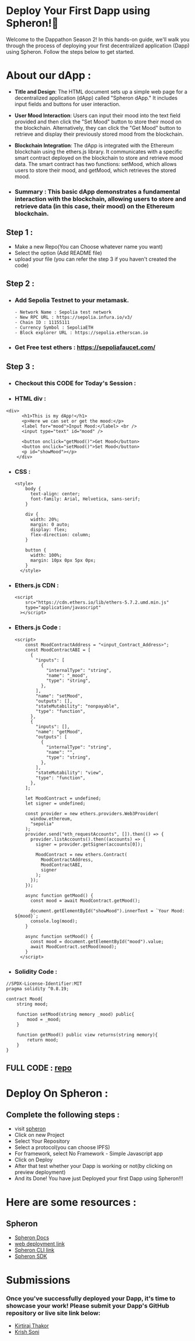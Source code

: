 # Deploy Your First Dapp using Spheron!🚀

Welcome to the Dappathon Season 2! In this hands-on guide, we'll walk you through the process of deploying your first decentralized application (Dapp) using Spheron. Follow the steps below to get started.

# About our dApp : 
- **Title and Design**: The HTML document sets up a simple web page for a decentralized application (dApp) called "Spheron dApp." It includes input fields and buttons for user interaction.

- **User Mood Interaction**: Users can input their mood into the text field provided and then click the "Set Mood" button to store their mood on the blockchain. Alternatively, they can click the "Get Mood" button to retrieve and display their previously stored mood from the blockchain.

- **Blockchain Integration**: The dApp is integrated with the Ethereum blockchain using the ethers.js library. It communicates with a specific smart contract deployed on the blockchain to store and retrieve mood data. The smart contract has two functions: setMood, which allows users to store their mood, and getMood, which retrieves the stored mood.

- ### **Summary** : This basic dApp demonstrates a fundamental interaction with the blockchain, allowing users to store and retrieve data (in this case, their mood) on the Ethereum blockchain. 

## Step 1 : 
- Make a new Repo(You can Choose whatever name you want)
- Select the option (Add README file)
- upload your file (you can refer the step 3 if you haven't created the code)

## Step 2 : 
- ### Add Sepolia Testnet to your metamask.
      - Network Name : Sepolia test network
      - New RPC URL : https://sepolia.infura.io/v3/
      - Chain ID : 11155111
      - Currency Symbol : SepoliaETH
      - Block explorer URL : https://sepolia.etherscan.io
- ### Get Free test ethers : https://sepoliafaucet.com/  


## Step 3 :
- ### Checkout this CODE for Today's Session : 

- ### HTML div : 
```
<div>
      <h1>This is my dApp!</h1>
      <p>Here we can set or get the mood:</p>
      <label for="mood">Input Mood:</label> <br />
      <input type="text" id="mood" />

      <button onclick="getMood()">Get Mood</button>
      <button onclick="setMood()">Set Mood</button>
      <p id="showMood"></p>
    </div>
```

- ### CSS :
  ```
  <style>
      body {
        text-align: center;
        font-family: Arial, Helvetica, sans-serif;
      }

      div {
        width: 20%;
        margin: 0 auto;
        display: flex;
        flex-direction: column;
      }

      button {
        width: 100%;
        margin: 10px 0px 5px 0px;
      }
    </style>
  ```
- ### Ethers.js CDN :
  ```
  <script
      src="https://cdn.ethers.io/lib/ethers-5.7.2.umd.min.js"
      type="application/javascript"
    ></script>
  ```
- ### Ethers.js Code :
  ```
  <script>
      const MoodContractAddress = "<input_Contract_Address>";
      const MoodContractABI = [
        {
          "inputs": [
            {
              "internalType": "string",
              "name": "_mood",
              "type": "string",
            },
          ],
          "name": "setMood",
          "outputs": [],
          "stateMutability": "nonpayable",
          "type": "function",
        },
        {
          "inputs": [],
          "name": "getMood",
          "outputs": [
            {
              "internalType": "string",
              "name": "",
              "type": "string",
            },
          ],
          "stateMutability": "view",
          "type": "function",
        },
      ];

      let MoodContract = undefined;
      let signer = undefined;

      const provider = new ethers.providers.Web3Provider(
        window.ethereum,
        "sepolia"
      );
      provider.send("eth_requestAccounts", []).then(() => {
        provider.listAccounts().then((accounts) => {
          signer = provider.getSigner(accounts[0]);

          MoodContract = new ethers.Contract(
            MoodContractAddress,
            MoodContractABI,
            signer
          );
        });
      });

      async function getMood() {
        const mood = await MoodContract.getMood();

        document.getElementById("showMood").innerText = `Your Mood: ${mood}`;
        console.log(mood);
      }

      async function setMood() {
        const mood = document.getElementById("mood").value;
        await MoodContract.setMood(mood);
      }
    </script>
  ```

- ### Solidity Code : 
```
//SPDX-License-Identifier:MIT
pragma solidity ^0.8.19;

contract Mood{
    string mood;

    function setMood(string memory _mood) public{
        mood = _mood;
    }

    function getMood() public view returns(string memory){
        return mood;
    }
}

```
## FULL CODE : [repo](input_repo_link)

# Deploy On Spheron : 
## Complete the following steps : 
- visit [spheron](https://app.spheron.network/#/login)
- Click on new Project
- Select Your Repository
- Select a protocol(you can choose IPFS)
- For framework, select No Framework - Simple Javascript app
- Click on Deploy
- After that test whether your Dapp is working or not(by clicking on preview deployment)
- And its Done! You have just Deployed your first Dapp using Spheron!!!

  
# Here are some resources : 
## Spheron 
- [Spheron Docs](https://docs.spheron.network/)
- [web deployment link](https://app.spheron.network/#/login)
- [Spheron CLI link](https://www.npmjs.com/package/@spheron/cli)
- [Spheron SDK](https://github.com/spheronFdn/sdk)



# Submissions
### Once you've successfully deployed your Dapp, it's time to showcase your work! Please submit your Dapp's GitHub repository or live site link below:


- [Kirtiraj Thakor](https://github.com/kirtiraj22/First-dapp)
- [Krish Soni](https://github.com/krishvsoni/DApp-basic)

